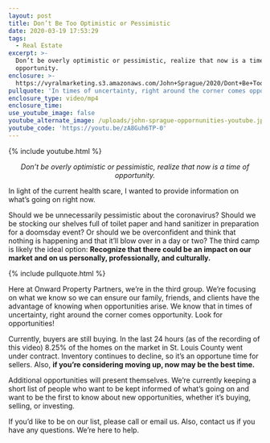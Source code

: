 ```yaml
---
layout: post
title: Don’t Be Too Optimistic or Pessimistic
date: 2020-03-19 17:53:29
tags:
  - Real Estate
excerpt: >-
  Don’t be overly optimistic or pessimistic, realize that now is a time of
  opportunity.
enclosure: >-
  https://vyralmarketing.s3.amazonaws.com/John+Sprague/2020/Dont+Be+Too+Optimistic+or+Pessimistic.mp4
pullquote: 'In times of uncertainty, right around the corner comes opportunity.'
enclosure_type: video/mp4
enclosure_time:
use_youtube_image: false
youtube_alternate_image: /uploads/john-sprague-oppornunities-youtube.jpg
youtube_code: 'https://youtu.be/zA8Guh6TP-0'
---
```


{% include youtube.html %}

<p style="text-align: center;"><em>Don’t be overly optimistic or pessimistic, realize that now is a time of opportunity.</em></p>

In light of the current health scare, I wanted to provide information on what’s going on right now.&nbsp;

Should we be unnecessarily pessimistic about the coronavirus? Should we be stocking our shelves full of toilet paper and hand sanitizer in preparation for a doomsday event? Or should we be overconfident and think that nothing is happening and that it’ll blow over in a day or two? The third camp is likely the ideal option: **Recognize that there could be an impact on our market and on us personally, professionally, and culturally.&nbsp;**

{% include pullquote.html %}

Here at Onward Property Partners, we’re in the third group. We’re focusing on what we know so we can ensure our family, friends, and clients have the advantage of knowing when opportunities arise. We know that in times of uncertainty, right around the corner comes opportunity. Look for opportunities\!

Currently, buyers are still buying. In the last 24 hours (as of the recording of this video) 8.25% of the homes on the market in St. Louis County went under contract. Inventory continues to decline, so it’s an opportune time for sellers. Also, **if you’re considering moving up, now may be the best time.&nbsp;**

Additional opportunities will present themselves. We’re currently keeping a short list of people who want to be kept informed of what’s going on and want to be the first to know about new opportunities, whether it’s buying, selling, or investing.&nbsp;

If you’d like to be on our list, please call or email us. Also, contact us if you have any questions. We’re here to help.